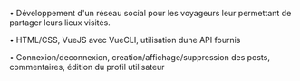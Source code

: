 • Développement d'un réseau social pour les voyageurs leur permettant de partager leurs lieux visités.

• HTML/CSS, VueJS avec VueCLI, utilisation dune API fournis

• Connexion/deconnexion, creation/affichage/suppression des posts, commentaires, édition du profil utilisateur
